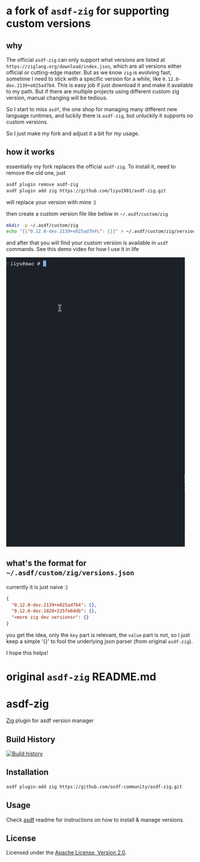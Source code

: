 # a fork of `asdf-zig` for supporting custom versions

## why

The official `asdf-zig` can only support what versions are listed at `https://ziglang.org/download/index.json`, which are all versions either official or cutting-edge master. But as we know `zig` is evolving fast, sometime I need to stick with a specific version for a while, like `0.12.0-dev.2139+e025ad7b4`. This is easy job if just download it and make it available to my path. But if there are multiple projects using different custom zig version, manual changing will be tedious.

So I start to miss `asdf`, the one shop for managing many different new language runtimes, and luckily there is `asdf-zig`, but unluckily it supports no custom versions.

So I just make my fork and adjust it a bit for my usage.

## how it works

essentially my fork replaces the official `asdf-zig`. To install it, need to remove the old one, just

```bash
asdf plugin remove asdf-zig
asdf plugin add zig https://github.com/liyu1981/asdf-zig.git
```

will replace your version with mine :)

then create a custom version file like below in `~/.asdf/custom/zig`

```bash
mkdir -p ~/.asdf/custom/zig
echo "{\"0.12.0-dev.2139+e025ad7b4\": {}}" > ~/.asdf/custom/zig/versions.json
```

and after that you will find your custom version is available in `asdf` commands. See this demo video for how I use it in life

<img src="https://github.com/liyu1981/asdf-zig/blob/asdf-zig-custom-version/demo_video/asdf-zig-custom.gif?raw=true" alt="demo gif for asdf-zig with custom versions" width="480px" />

## what's the format for `~/.asdf/custom/zig/versions.json`

currently it is just naive :)

```json
{
  "0.12.0-dev.2139+e025ad7b4": {},
  "0.12.0-dev.1828+225fe6ddb": {},
  "<more zig dev versions>": {}
}
```

you get the idea, only the `key` part is relevant, the `value` part is not, so I just keep a simple '{}' to fool the underlying json parser (from original `asdf-zig`).

I hope this helps!

# original `asdf-zig` README.md

# asdf-zig

[Zig](https://ziglang.org) plugin for asdf version manager

## Build History

[![Build history](https://buildstats.info/github/chart/asdf-community/asdf-zig?branch=master)](https://github.com/asdf-community/asdf-zig/actions)

## Installation

```bash
asdf plugin-add zig https://github.com/asdf-community/asdf-zig.git
```

## Usage

Check [asdf](https://github.com/asdf-vm/asdf) readme for instructions on how to
install & manage versions.

## License

Licensed under the
[Apache License, Version 2.0](https://www.apache.org/licenses/LICENSE-2.0).
